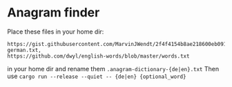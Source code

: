 # Anagram finder

Place these files in your home dir:
```
https://gist.githubusercontent.com/MarvinJWendt/2f4f4154b8ae218600eb091a5706b5f4/raw/36b70dd6be330aa61cd4d4cdfda6234dcb0b8784/wordlist-german.txt,
https://github.com/dwyl/english-words/blob/master/words.txt
```
in your home dir and rename them `.anagram-dictionary-{de|en}.txt`
Then use `cargo run --release --quiet -- {de|en} {optional_word}`